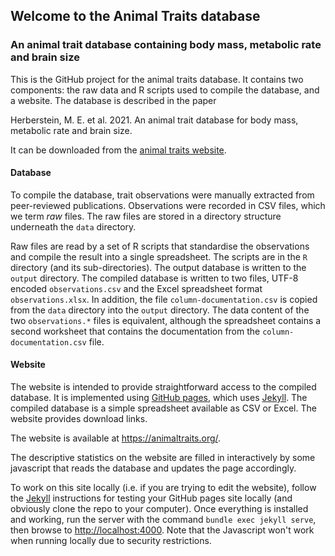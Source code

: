 ## Welcome to the Animal Traits database

### An animal trait database containing body mass, metabolic rate and brain size

This is the GitHub project for the animal traits database. It contains two components: the raw data and R scripts used to compile the database, and a website. The database is described in the paper

Herberstein, M. E. et al. 2021. An animal trait database for body mass, metabolic rate and brain size.

It can be downloaded from the [animal traits website](https://animaltraits.org/).

#### Database

To compile the database, trait observations were manually extracted from peer-reviewed publications. Observations were recorded in CSV files, which we term _raw_ files. The raw files are stored in a directory structure underneath the `data` directory.

Raw files are read by a set of R scripts that standardise the observations and compile the result into a single spreadsheet. The scripts are in the `R` directory (and its sub-directories). The output database is written to the `output` directory. The compiled database is written to two files, UTF-8 encoded `observations.csv` and the Excel spreadsheet format `observations.xlsx`. In addition, the file `column-documentation.csv` is copied from the `data` directory into the `output` directory. The data content of the two `observations.*` files is equivalent, although the spreadsheet contains a second worksheet that contains the documentation from the `column-documentation.csv` file.

#### Website

The website is intended to provide straightforward access to the compiled database. It is implemented using [GitHub pages](https://pages.github.com/), which uses [Jekyll](https://docs.github.com/en/pages/setting-up-a-github-pages-site-with-jekyll). The compiled database is a simple spreadsheet available as CSV or Excel. The website provides download links.

The website is available at https://animaltraits.org/.

The descriptive statistics on the website are filled in interactively by some javascript that reads the database and updates the page accordingly.

To work on this site locally (i.e. if you are trying to edit the website), follow the [Jekyll](https://docs.github.com/en/pages/setting-up-a-github-pages-site-with-jekyll) instructions for testing your GitHub pages site locally (and obviously clone the repo to your computer). Once everything is installed and working, run the server with the command `bundle exec jekyll serve`, then browse to [http://localhost:4000](http://localhost:4000). Note that the Javascript won't work when running locally due to security restrictions.
